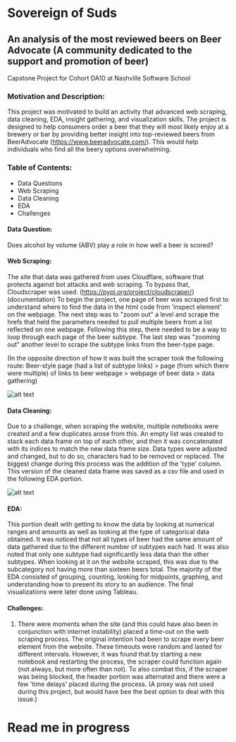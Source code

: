 # Sovereign of Suds
## An analysis of the most reviewed beers on Beer Advocate (A community dedicated to the support and promotion of beer)
Capstone Project for Cohort DA10 at Nashville Software School 

### Motivation and Description:
This project was motivated to build an activity that advanced web scraping, data cleaning, EDA, insight gathering, and visualization skills. The project is designed to help consumers order a beer that they will most likely enjoy at a brewery or bar by providing better insight into top-reviewed beers from BeerAdvocate (https://www.beeradvocate.com/). This would help individuals who find all the beery options overwhelming. 

### Table of Contents:
- Data Questions
- Web Scraping
- Data Cleaning
- EDA
- Challenges

#### Data Question:
 Does alcohol by volume (ABV) play a role in how well a beer is scored? 
    
#### Web Scraping:
The site that data was gathered from uses Cloudflare, software that protects against bot attacks and web scraping. To bypass that, Cloudscraper was used. (https://pypi.org/project/cloudscraper/) (documentation) To begin the project, one page of beer was scraped first to understand where to find the data in the html code from 'inspect element' on the webpage. The next step was to "zoom out" a level and scrape the hrefs that held the parameters needed to pull multiple beers from a list reflected on one webpage. Following this step, there needed to be a way to loop through each page of the beer subtype. The last step was "zooming out" another level to scrape the subtype links from the beer-type page.

(In the opposite direction of how it was built the scraper took the following route: Beer-style page (had a list of subtype links) > page (from which there were multiple) of links to beer webpage > webpage of beer data > data gathering)

![alt text](![image](https://github.com/megyg6/sovereign-of-suds/assets/130840783/a308e9cf-bfe4-48b2-b596-46f3229c3abb)
)


#### Data Cleaning:
Due to a challenge, when scraping the website, multiple notebooks were created and a few duplicates arose from this. An empty list was created to stack each data frame on top of each other, and then it was concatenated with its indices to match the new data frame size. Data types were adjusted and changed, but to do so, characters had to be removed or replaced. The biggest change during this process was the addition of the 'type' column. This version of the cleaned data frame was saved as a csv file and used in the following EDA portion.

![alt text](![image](https://github.com/megyg6/sovereign-of-suds/assets/130840783/a308e9cf-bfe4-48b2-b596-46f3229c3abb)
)

#### EDA:
This portion dealt with getting to know the data by looking at numerical ranges and amounts as well as looking at the type of categorical data obtained. It was noticed that not all types of beer had the same amount of data gathered due to the different number of subtypes each had. It was also noted that only one subtype had significantly less data than the other subtypes. When looking at it on the website scraped, this was due to the subcategory not having more than sixteen beers total. 
The majority of the EDA consisted of grouping, counting, looking for midpoints, graphing, and understanding how to present its story to an audience.
The final visualizations were later done using Tableau.

#### Challenges: 
1) There were moments when the site (and this could have also been in conjunction with internet instability) placed a time-out on the web scraping process. The original intention had been to scrape every beer element from the website. These timeouts were random and lasted for different intervals. However, it was found that by starting a new notebook and restarting the process, the scraper could function again (not always, but more often than not). To also combat this, if the scraper was being blocked, the header portion was alternated and there were a few 'time delays' placed during the process. (A proxy was not used during this project, but would have bee the best option to deal with this issue.)

  # Read me in progress
  
